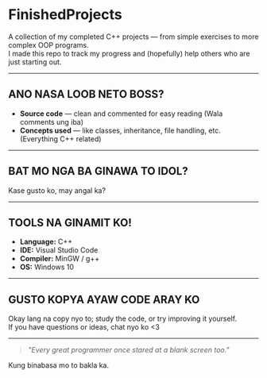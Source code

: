 # FinishedProjects

A collection of my completed C++ projects — from simple exercises to more complex OOP programs.  
I made this repo to track my progress and (hopefully) help others who are just starting out.

---

## ANO NASA LOOB NETO BOSS?
- **Source code** — clean and commented for easy reading  (Wala comments ung iba)
- **Concepts used** — like classes, inheritance, file handling, etc.  (Everything C++ related)

---

## BAT MO NGA BA GINAWA TO IDOL?
Kase gusto ko, may angal ka?

---

## TOOLS NA GINAMIT KO!
- **Language:** C++  
- **IDE:** Visual Studio Code  
- **Compiler:** MinGW / g++  
- **OS:** Windows 10  

---

## GUSTO KOPYA AYAW CODE ARAY KO
Okay lang na copy nyo to; study the code, or try improving it yourself.  
If you have questions or ideas, chat nyo ko <3

---

> *"Every great programmer once stared at a blank screen too."*










Kung binabasa mo to bakla ka.
